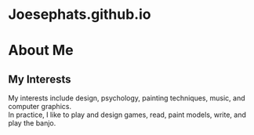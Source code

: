 # Joesephats.github.io


# About Me

## My Interests

My interests include design, psychology, painting techniques, music, and computer graphics.\
In practice, I like to play and design games, read, paint models, write, and play the banjo.

